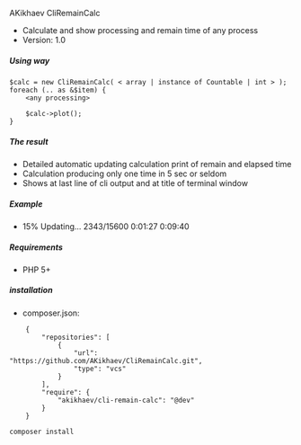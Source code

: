 AKikhaev CliRemainCalc

* Calculate and show processing and remain time of any process
* Version: 1.0

##### Using way
    $calc = new CliRemainCalc( < array | instance of Countable | int > );
    foreach (.. as &$item) {
        <any processing>
        
        $calc->plot();
    }

##### The result
* Detailed automatic updating calculation print of remain and elapsed time 
* Calculation producing only one time in 5 sec or seldom 
* Shows at last line of cli output and at title of terminal window 

##### Example

* 15% Updating... 2343/15600 0:01:27 0:09:40

##### Requirements
* PHP 5+

##### installation
* composer.json:
```
    {
        "repositories": [
            {
                "url": "https://github.com/AKikhaev/CliRemainCalc.git",
                "type": "vcs"
            }
        ],
        "require": {
            "akikhaev/cli-remain-calc": "@dev"
        }
    }
```
`composer install`